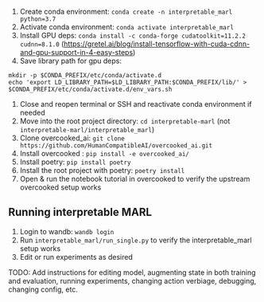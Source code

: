 1. Create conda environment: `conda create -n interpretable_marl python=3.7`
1. Activate conda environment: `conda activate interpretable_marl`
1. Install GPU deps: `conda install -c conda-forge cudatoolkit=11.2.2 cudnn=8.1.0` (https://gretel.ai/blog/install-tensorflow-with-cuda-cdnn-and-gpu-support-in-4-easy-steps)
1. Save library path for gpu deps:

```
mkdir -p $CONDA_PREFIX/etc/conda/activate.d
echo 'export LD_LIBRARY_PATH=$LD_LIBRARY_PATH:$CONDA_PREFIX/lib/' > $CONDA_PREFIX/etc/conda/activate.d/env_vars.sh
```
1. Close and reopen terminal or SSH and reactivate conda environment if needed
1. Move into the root project directory: `cd interpretable-marl` (not `interpretable-marl/interpretable_marl`)
1. Clone overcooked_ai: `git clone https://github.com/HumanCompatibleAI/overcooked_ai.git`
1. Install overcooked : `pip install -e overcooked_ai/`
1. Install poetry: `pip install poetry`
1. Install the root project with poetry: `poetry install`
1. Open & run the notebook tutorial in overcooked to verify the upstream overcooked setup works

## Running interpretable MARL
1. Login to wandb: `wandb login`
1. Run `interpretable_marl/run_single.py` to verify the interpretable_marl setup works
1. Edit or run experiments as desired

TODO: Add instructions for editing model, augmenting state in both training and evaluation, running experiments,
changing action verbiage, debugging, changing config, etc.
